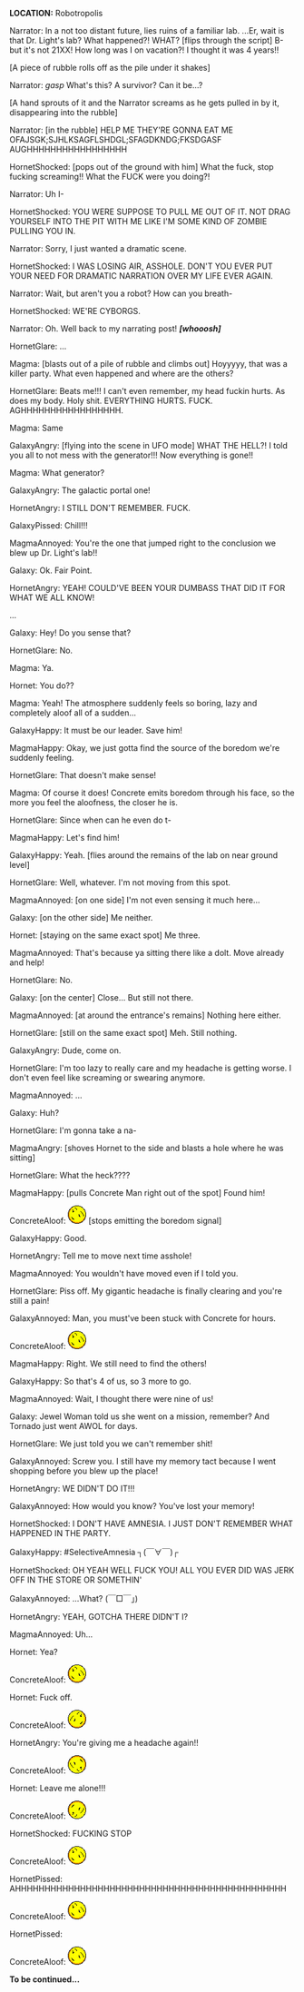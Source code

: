 
**LOCATION:** Robotropolis

Narrator: In a not too distant future, lies ruins of a familiar lab. ...Er, wait is that Dr. Light's lab? What happened?! WHAT? [flips through the script] B-but it's not 21XX! How long was I on vacation?! I thought it was 4 years!!

[A piece of rubble rolls off as the pile under it shakes]

Narrator: *gasp* What's this? A survivor? Can it be...?

[A hand sprouts of it and the Narrator screams as he gets pulled in by it, disappearing into the rubble]

Narrator: [in the rubble] HELP ME THEY'RE GONNA EAT ME OFAJSGK;SJHLKSAGFLSHDGL;SFAGDKNDG;FKSDGASF AUGHHHHHHHHHHHHHHHHH

HornetShocked: [pops out of the ground with him] What the fuck, stop fucking screaming!! What the FUCK were you doing?! 

Narrator: Uh I-

HornetShocked: YOU WERE SUPPOSE TO PULL ME OUT OF IT. NOT DRAG YOURSELF INTO THE PIT WITH ME LIKE I'M SOME KIND OF ZOMBIE PULLING YOU IN.

Narrator: Sorry, I just wanted a dramatic scene.

HornetShocked: I WAS LOSING AIR, ASSHOLE. DON'T YOU EVER PUT YOUR NEED FOR DRAMATIC NARRATION OVER MY LIFE EVER AGAIN.

Narrator: Wait, but aren't you a robot? How can you breath-

HornetShocked: WE'RE CYBORGS.

Narrator: Oh. Well back to my narrating post! ***[whooosh]***

HornetGlare: ...

Magma: [blasts out of a pile of rubble and climbs out] Hoyyyyy, that was a killer party. What even happened and where are the others?

HornetGlare: Beats me!!! I can't even remember, my head fuckin hurts. As does my body. Holy shit. EVERYTHING HURTS. FUCK. AGHHHHHHHHHHHHHHHHH.

Magma: Same

GalaxyAngry: [flying into the scene in UFO mode] WHAT THE HELL?! I told you all to not mess with the generator!!! Now everything is gone!!

Magma: What generator?

GalaxyAngry: The galactic portal one!

HornetAngry: I STILL DON'T REMEMBER. FUCK.

GalaxyPissed: Chill!!!

MagmaAnnoyed: You're the one that jumped right to the conclusion we blew up Dr. Light's lab!!

Galaxy: Ok. Fair Point.

HornetAngry: YEAH! COULD'VE BEEN YOUR DUMBASS THAT DID IT FOR WHAT WE ALL KNOW!

...


Galaxy: Hey! Do you sense that?

HornetGlare: No.

Magma: Ya.

Hornet: You do??

Magma: Yeah! The atmosphere suddenly feels so boring, lazy and completely aloof all of a sudden...

GalaxyHappy: It must be our leader. Save him!

MagmaHappy: Okay, we just gotta find the source of the boredom we're suddenly feeling.

HornetGlare: That doesn't make sense!

Magma: Of course it does! Concrete emits boredom through his face, so the more you feel the aloofness, the closer he is.

HornetGlare: Since when can he even do t-

MagmaHappy: Let's find him!

GalaxyHappy: Yeah. [flies around the remains of the lab on near ground level]

HornetGlare: Well, whatever. I'm not moving from this spot.

MagmaAnnoyed: [on one side] I'm not even sensing it much here...

Galaxy: [on the other side] Me neither.

Hornet: [staying on the same exact spot] Me three.

MagmaAnnoyed: That's because ya sitting there like a dolt. Move already and help!

HornetGlare: No.

Galaxy: [on the center] Close... But still not there. 

MagmaAnnoyed: [at around the entrance's remains] Nothing here either.

HornetGlare: [still on the same exact spot] Meh. Still nothing.

GalaxyAngry: Dude, come on.

HornetGlare: I'm too lazy to really care and my headache is getting worse. I don't even feel like screaming or swearing anymore.

MagmaAnnoyed: ...

Galaxy: Huh?

HornetGlare: I'm gonna take a na- 

MagmaAngry: [shoves Hornet to the side and blasts a hole where he was sitting] 

HornetGlare: What the heck????

MagmaHappy: [pulls Concrete Man right out of the spot] Found him!

ConcreteAloof: ![](assets/images/misc/concrete.png) [stops emitting the boredom signal]

GalaxyHappy: Good.

HornetAngry: Tell me to move next time asshole!

MagmaAnnoyed: You wouldn't have moved even if I told you.

HornetGlare: Piss off. My gigantic headache is finally clearing and you're still a pain!

GalaxyAnnoyed: Man, you must've been stuck with Concrete for hours.

ConcreteAloof: ![](assets/images/misc/concrete.png)

MagmaHappy: Right. We still need to find the others!

GalaxyHappy: So that's 4 of us, so 3 more to go.

MagmaAnnoyed: Wait, I thought there were nine of us!

Galaxy: Jewel Woman told us she went on a mission, remember? And Tornado just went AWOL for days.

HornetGlare: We just told you we can't remember shit!

GalaxyAnnoyed: Screw you. I still have my memory tact because I went shopping before you blew up the place!

HornetAngry: WE DIDN'T DO IT!!!

GalaxyAnnoyed: How would you know? You've lost your memory!

HornetShocked: I DON'T HAVE AMNESIA. I JUST DON'T REMEMBER WHAT HAPPENED IN THE PARTY.

GalaxyHappy: #SelectiveAmnesia ┐(￣∀￣)┌	

HornetShocked: OH YEAH WELL FUCK YOU! ALL YOU EVER DID WAS JERK OFF IN THE STORE OR SOMETHIN'

GalaxyAnnoyed: ...What? (￣□￣」)

HornetAngry: YEAH, GOTCHA THERE DIDN'T I?

MagmaAnnoyed: Uh...

Hornet: Yea?

ConcreteAloof: ![](assets/images/misc/concrete.png)

Hornet: Fuck off.

ConcreteAloof: ![](assets/images/misc/concreteright.png)

HornetAngry: You're giving me a headache again!!

ConcreteAloof: ![](assets/images/misc/concretedownright.png)

Hornet: Leave me alone!!!

ConcreteAloof: ![](assets/images/misc/concreteupsidedown.png)

HornetShocked: FUCKING STOP

ConcreteAloof: ![](assets/images/misc/concretespin1.gif)

HornetPissed: AHHHHHHHHHHHHHHHHHHHHHHHHHHHHHHHHHHHHHHHHHHHHHH

ConcreteAloof: ![](assets/images/misc/concretespin2.gif)

HornetPissed: 

ConcreteAloof: ![](assets/images/misc/concretespin3.gif)



**To be continued...**

<script src="assets/js/replacediv.js"></script>
<script src="assets/js/mugshots.js"></script>
